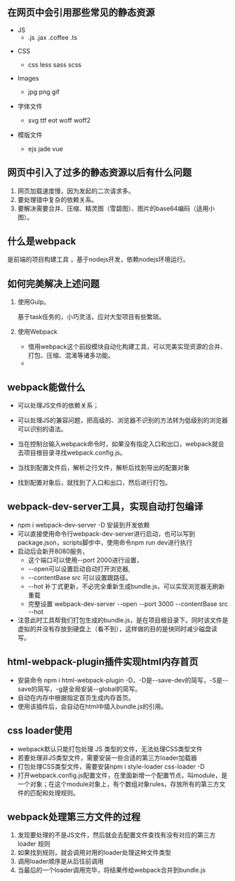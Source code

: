 ## 在网页中会引用那些常见的静态资源

+ JS
  + .js  .jax  .coffee  .ts 

- CSS
  + css	less	sass	scss

- Images
  + jpg	png	gif	

- 字体文件
  - svg 	ttf 	eot	woff	woff2
- 模版文件
  + ejs	jade	vue



## 网页中引入了过多的静态资源以后有什么问题

1. 网页加载速度慢，因为发起的二次请求多。
2. 要处理错中复杂的依赖关系。
3. 要解决需要合并、压缩、精灵图（雪碧图）、图片的base64编码（适用小图）。



## 什么是webpack

是前端的项目构建工具 ，基于nodejs开发，依赖nodejs环境运行。



## 如何完美解决上述问题

1. 使用Gulp。

   基于task任务的，小巧灵活，应对大型项目有些繁琐。

2. 使用Webpack

   + 借用webpack这个前段模块自动化构建工具，可以完美实现资源的合并、打包、压缩、混淆等诸多功能。
   + 

## webpack能做什么

- 可以处理JS文件的依赖关系；
- 可以处理JS的兼容问题，把高级的、浏览器不识别的方法转为低级别的浏览器可以识别的语法。 

- 当在控制台输入webpack命令时，如果没有指定入口和出口，webpack就会去项目根目录寻找webpack.config.js。
- 当找到配置文件后，解析之行文件，解析后找到导出的配置对象
- 找到配置对象后，就找到了入口和出口，然后进行打包。



## webpack-dev-server工具，实现自动打包编译

- npm i webpack-dev-server -D 安装到开发依赖
- 可以直接使用命令行webpack-dev-server进行启动，也可以写到package.json，scripts脚步中，使用命令npm run dev进行执行
- 启动后会新开8080服务，
  + 这个端口可以使用--port 2000进行设置，
  + --open可以设置启动自动打开浏览器,
  + --contentBase src 可以设置跟路径。
  + --hot 补丁式更新，不必完全重新生成bundle.js，可以实现浏览器无刷新重载
  + 完整设置  webpack-dev-server --open --port 3000 --contentBase src --hot
- 注意此时工具帮我们打包生成的bundle.js，是在项目根目录下。同时该文件是虚拟的并没有存放到硬盘上（看不到），这样做的目的是快同时减少磁盘读写。



## html-webpack-plugin插件实现html内存首页

- 安装命令 npm i html-webpack-plugin -D，-D是--save-dev的简写，-S是--save的简写，-g是全局安装--global的简写。
- 自动在内存中根据指定首页生成内存首页。
- 使用该插件后，会自动在html中插入bundle.js的引用。



## css loader使用

- webpack默认只能打包处理 JS 类型的文件，无法处理CSS类型文件
- 若要处理非JS类型文件，需要安装一些合适的第三方loader加载器
- 打包处理CSS类型文件，需要安装npm i style-loader css-loader -D
- 打开webpack.config.js配置文件，在里面新增一个配置节点，叫module，是一个对象；在这个module对象上，有个数组对象rules，存放所有的第三方文件的匹配和处理规则。



## webpack处理第三方文件的过程

1. 发现要处理的不是JS文件，然后就会去配置文件查找有没有对应的第三方 loader 规则
2. 如果找到规则，就会调用对用的loader处理这种文件类型
3. 调用loader顺序是从后往前调用
4. 当最后的一个loader调用完毕，将结果传给webpack合并到bundle.js
